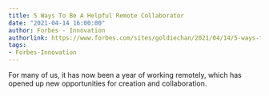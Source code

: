 ```yaml
---
title: 5 Ways To Be A Helpful Remote Collaborator
date: "2021-04-14 16:00:00"
author: Forbes - Innovation
authorlink: https://www.forbes.com/sites/goldiechan/2021/04/14/5-ways-to-be-a-helpful-remote-collaborator/
tags:
- Forbes-Innovation
---
```

For many of us, it has now been a year of working remotely, which has opened up new opportunities for creation and collaboration.